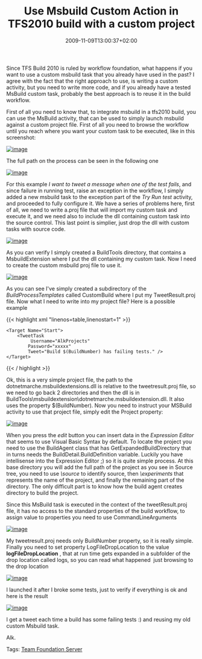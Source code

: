 ﻿---
title: "Use Msbuild Custom Action in TFS2010 build with a custom project"
description: ""
date: 2009-11-09T13:00:37+02:00
draft: false
tags: [Team Foundation Server]
categories: [Team Foundation Server]
---
Since TFS Build 2010 is ruled by workflow foundation, what happens if you want to use a custom msbuild task that you already have used in the past? I agree with the fact that the right approach to use, is writing a custom activity, but you need to write more code, and if you already have a tested MsBuild custom task, probably the best approach is to reuse it in the build workflow.

First of all you need to know that, to integrate msbuild in a tfs2010 build, you can use the MsBuild activity, that can be used to simply launch msbuild against a custom project file. First of all you need to browse the workflow until you reach where you want your custom task to be executed, like in this screenshot:

[![image](https://www.codewrecks.com/blog/wp-content/uploads/2009/11/image_thumb5.png "image")](https://www.codewrecks.com/blog/wp-content/uploads/2009/11/image5.png)

The full path on the process can be seen in the following one

[![image](https://www.codewrecks.com/blog/wp-content/uploads/2009/11/image_thumb6.png "image")](https://www.codewrecks.com/blog/wp-content/uploads/2009/11/image6.png)

For this example *I want to tweet a message when one of the test fails*, and since failure in running test, raise an exception in the workflow, I simply added a new msbuild task to the exception part of the *Try Run test* activity, and proceeded to fully configure it. We have a series of problems here, first of all, we need to write a.proj file that will import my custom task and execute it, and we need also to include the dll containing custom task into the source control. This last point is simplier, just drop the dll with custom tasks with source code.

[![image](https://www.codewrecks.com/blog/wp-content/uploads/2009/11/image_thumb7.png "image")](https://www.codewrecks.com/blog/wp-content/uploads/2009/11/image7.png)

As you can verify I simply created a BuildTools directory, that contains a MsbuildExtension where I put the dll containing my custom task. Now I need to create the custom msbuild proj file to use it.

[![image](https://www.codewrecks.com/blog/wp-content/uploads/2009/11/image_thumb8.png "image")](https://www.codewrecks.com/blog/wp-content/uploads/2009/11/image8.png)

As you can see I've simply created a subdirectory of the *BuildProcessTemplates* called CustomBuild where I put my TweetResult.proj file. Now what I need to write into my project file? Here is a possible example

{{< highlight xml "linenos=table,linenostart=1" >}}
<Project
    ToolsVersion="3.5"
    xmlns="http://schemas.microsoft.com/developer/msbuild/2003">
    <UsingTask
                TaskName="DotNetMarche.MsBuildExtensions.Twitter.TweetTask"
                 AssemblyFile="..\..\BuildTools\MsBuildExtension\DotNetMarche.MsBuildExtensions.dll"/>

    <Target Name="Start">
        <TweetTask
             Username="AlkProjects"
            Password="xxxxx"
            Tweet="Build $(BuildNumber) has failing tests." />
    </Target>
</Project>{{< / highlight >}}

<!-- Code inserted with Steve Dunn's Windows Live Writer Code Formatter Plugin.  http://dunnhq.com -->

Ok, this is a very simple project file, the path to the dotnetmarche.msbuildextensions.dll is relative to the tweetresult.proj file, so we need to go back 2 directories and then the dll is in BuildTools\msbuildextension\dotnetmarche.msbuildextension.dll. It also uses the property $(BuildNumber). Now you need to instruct your MSBuild activity to use that project file, simply edit the Project property:

[![image](https://www.codewrecks.com/blog/wp-content/uploads/2009/11/image_thumb9.png "image")](https://www.codewrecks.com/blog/wp-content/uploads/2009/11/image9.png)

When you press the *edit* button you can insert data in the *Expression Editor* that seems to use Visual Basic Syntax by default. To locate the project you need to use the BuildAgent class that has GetExpandedBuildDirectory that in turns needs the BuildDetail.BuildDefinition variable. Luckily you have intellisense into the Expression Editor ;) so it is quite simple process. At this base directory you will add the full path of the project as you see in Source tree, you need to use *\source* to identify source, then *\experiments* that represents the name of the project, and finally the remaining part of the directory. The only difficult part is to know how the build agent creates directory to build the project.

Since this MsBuild task is executed in the context of the tweetResult.proj file, it has no access to the standard properties of the build workflow, to assign value to properties you need to use CommandLineArguments

[![image](https://www.codewrecks.com/blog/wp-content/uploads/2009/11/image_thumb10.png "image")](https://www.codewrecks.com/blog/wp-content/uploads/2009/11/image10.png)

My tweetresult.proj needs only BuildNumber property, so it is really simple. Finally you need to set property LogFileDropLocation to the value  **logFileDropLocation** , that at run time gets expanded in a subfolder of the drop location called logs, so you can read what happened  just browsing to the drop location

[![image](https://www.codewrecks.com/blog/wp-content/uploads/2009/11/image_thumb11.png "image")](https://www.codewrecks.com/blog/wp-content/uploads/2009/11/image11.png)

I launched it after I broke some tests, just to verify if everything is ok and here is the result

[![image](https://www.codewrecks.com/blog/wp-content/uploads/2009/11/image_thumb12.png "image")](https://www.codewrecks.com/blog/wp-content/uploads/2009/11/image12.png)

I get a tweet each time a build has some failing tests :) and reusing my old custom Msbuild task.

Alk.

Tags: [Team Foundation Server](http://technorati.com/tag/Team%20Foundation%20Server)
